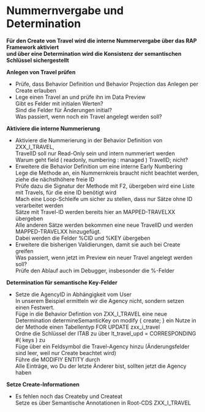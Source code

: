 # Nummernvergabe und Determination

**Für den Create von Travel wird die interne Nummervergabe über das RAP Framework aktiviert  
und über eine Determination wird die Konsistenz der semantischen Schlüssel sichergestellt**  

**Anlegen von Travel prüfen**  
  - Prüfe, dass Behavior Definition und Behavior Projection das Anlegen per Create erlauben  
  - Lege einen Travel an und prüfe ihn im Data Preview  
    Gibt es Felder mit initialen Werten?  
    Sind die Felder für Änderungen initial?   
    Was passiert, wenn noch ein Travel angelegt werden soll?  

**Aktiviere die interne Nummerierung**  
  - Aktiviere die Nummerierung in der Behavior Definition von ZXX_I_TRAVEL,  
  TravelID soll nur Read-Only sein und intern nummeriert werden  
  Warum geht field ( readonly, numbering : managed ) TravelID; nicht?  
  - Erweitere die Behavior Definition um eine interne Early Numbering  
  Lege die Methode an, ein Nummernkreis braucht nicht beachtet werden, ziehe die nächsthöhere freie ID  
  Prüfe dazu die Signatur der Methode mit F2, übergeben wird eine Liste mit Travels, für die eine ID benötigt wird  
  Mach eine Loop-Schleife um sicher zu stellen, dass nur Sätze ohne ID verarbeitet werden  
  Sätze mit Travel-ID werden bereits hier an MAPPED-TRAVELXX übergeben  
  Alle anderen Sätze werden bekommen eine neue TravelID und werden MAPPED-TRAVELXX hinzugefügt.   
  Dabei werden die Felder %CID und %KEY übergeben  
  - Erweitere die bisherigen Validierungen, damit sie auch bei Create greifen  
  Was passiert, wenn jetzt im Preview ein neuer Travel angelegt werden soll?  
  Prüfe den Ablauf auch im Debugger, insbesonder die %-Felder  

**Determination für semantische Key-Felder**  
  - Setze die AgencyID in Abhängigkeit vom User  
    In unserem Beispiel ermitteln wir die Agency nicht, sondern setzen einen Festwert.  
    Füge in die Behavior Defintion von ZXX_I_TRAVEL eine neue Determination determineSemanticKey on modify { create; } ein 
    Nutze in der Methode einen Tabellentyp FOR UPDATE zxx_i_travel  
    Ordne die Schlüssel der ITAB zu über lt_travel_upd = CORRESPONDING #( keys ) zu  
    Füge über ein Feldsymbol die Travel-Agency hinzu (Änderungsfelder sind leer, weil nur Create beachtet wird)  
    Führe die MODIFIY ENTITY durch  
    Alle Einträge, wo Du der letzte Änderer bist, sollten jetzt die Agency haben

**Setze Create-Informationen**  
  - Es fehlen noch das Createby und Createat  
    Setze es über Semantische Annotationen in Root-CDS ZXX_I_TRAVEL

    
    
